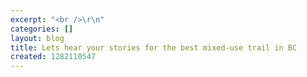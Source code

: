 ```yaml
---
excerpt: "<br />\r\n"
categories: []
layout: blog
title: Lets hear your stories for the best mixed-use trail in BC
created: 1282110547
---
```

<br />
